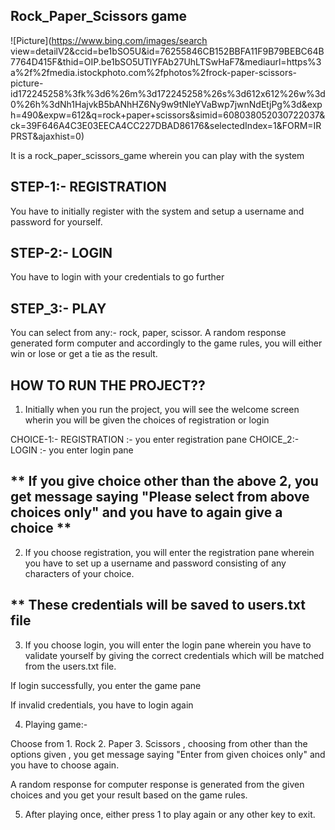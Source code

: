 ##  Rock_Paper_Scissors game

![Picture](https://www.bing.com/images/search view=detailV2&ccid=be1bSO5U&id=76255846CB152BBFA11F9B79BEBC64B7764D415F&thid=OIP.be1bSO5UTlYFAb27UhLTSwHaF7&mediaurl=https%3a%2f%2fmedia.istockphoto.com%2fphotos%2frock-paper-scissors-picture-id172245258%3fk%3d6%26m%3d172245258%26s%3d612x612%26w%3d0%26h%3dNh1HajvkB5bANhHZ6Ny9w9tNleYVaBwp7jwnNdEtjPg%3d&exph=490&expw=612&q=rock+paper+scissors&simid=608038052030722037&ck=39F646A4C3E03EECA4CC227DBAD86176&selectedIndex=1&FORM=IRPRST&ajaxhist=0)



It is a rock_paper_scissors_game wherein you can play with the system

## STEP-1:-  REGISTRATION

You have to initially register with the system and setup a username and password for yourself.

## STEP-2:-  LOGIN

You have to login with your credentials to go further

## STEP_3:-  PLAY

You can select from any:- rock, paper, scissor.  A random response generated form computer and accordingly to the game rules, you will either win or lose or get a tie as the result.

## HOW TO RUN THE PROJECT??

1.  Initially when you run the project,  you will see the welcome screen wherin you will be given the choices of registration or login

CHOICE-1:-  REGISTRATION        :-  you enter registration pane
CHOICE_2:-  LOGIN               :-  you enter login pane

## ** If you give choice other than the above 2,  you get message saying "Please select from above choices only" and you have to again give a choice **

2.  If you choose registration, you will enter the registration pane wherein you have to set up a username and password consisting of any characters of your choice. 

## ** These credentials will be saved to users.txt  file

3. If you choose login, you will enter the login pane wherein you have to validate yourself by giving the correct credentials which will be matched from the users.txt file. 

If login successfully, you enter the game pane

If invalid credentials, you have to login again

4. Playing game:-

Choose from 1. Rock  2. Paper  3. Scissors ,  choosing from other than the options given , you get message saying "Enter from given choices only"  and you have to choose again.

A random response for computer response is generated from the given choices and you get your result based on the game rules.

5. After playing once,  either press 1 to play again or any other key to exit.

